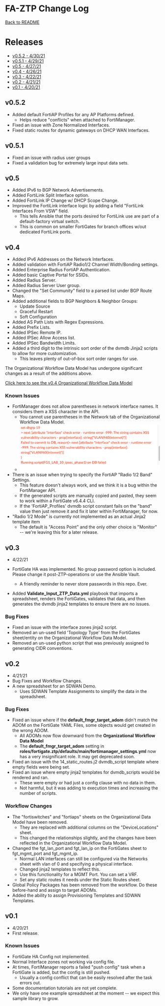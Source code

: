 # FA-ZTP Change Log

[Back to README](README.md#table-of-contents)

# Releases

* [v0.5.2 - 4/30/21](#v052)
* [v0.5.1 - 4/29/21](#v051)
* [v0.5 - 4/27/21](#v05)
* [v0.4 - 4/26/21](#v04)
* [v0.3 - 4/22/21](#v03)
* [v0.2 - 4/21/21](#v02)
* [v0.1 - 4/20/21](#v01)

## v0.5.2

* Added default FortiAP Profiles for any AP Platforms defined. 
  * Helps reduce "conflicts" when attached to FortiManager.
* Fixed an issue with Zone Normalized Interfaces.
* Fixed static routes for dynamic gateways on DHCP WAN Interfaces.

## v0.5.1

* Fixed an issue with radius user groups
* Fixed a validation bug for extremely large input data sets.

## v0.5

* Added IPv6 to BGP Network Advertisements.
* Added FortiLink Split Interface option.
* Added FortiLink IP Change w/ DHCP Scope Change.
* Improved the FortiLink interface logic by adding a field "FortiLink Interfaces From VSW" field.
  * This tells Ansible that the ports desired for FortiLink use are part of a default-factory virtual switch.
  * This is common on smaller FortiGates for branch offices w/out dedicated FortiLink ports.

## v0.4

* Added IPv6 Addresses on the Network Interfaces.
* Added validation with FortiAP Radio1/2 Channel Width/Bonding settings.
* Added Enterprise Radius FortiAP Authentication.
* Added basic Captive Portal for SSIDs.
* Added Radius Server.
* Added Radius Server User group.
* Changed the "Set Community" field to a parsed list under BGP Route Maps.
* Added additional fields to BGP Neighbors & Neighbor Groups:
  * Update Source
  * Graceful Restart
  * Soft Configuration
* Added AS Path Lists with Regex Expressions.
* Added Prefix Lists.
* Added IPSec Remote IP.
* Added IPSec Allow Access list.
* Added IPSec Bandwidth Limits.
* Added a third digit to the intrinsic sort order of the dvmdb Jinja2 scripts to allow for more customization.
  * This leaves plenty of out-of-box sort order ranges for use.

The Organizational Workflow Data Model has undergone significant changes as a result of the additions above.

[Click here to see the v0.4 Organizational Workflow Data Model](docs/images/spreadsheet_data_model_v0.4.png)

### Known Issues

* FortiManager does not allow parentheses in network interface names. It considers them a XSS character in the API.
  * You cannot use parentheses in the Network tab of the Organizational Workflow Data Model.
  * ![](docs/images/known_issues/parens_in_interface_names.png)
* There is an issue when trying to specify the FortiAP "Radio 1/2 Band" Settings.
  * This feature doesn't always work, and we think it is a bug within the FortiManager API. 
  * If the generated scripts are manually copied and pasted, they seem to work within a FortiGate v6.4.4 CLI.
  * If the 'FortiAP_Profiles' dvmdb script constant fails on the "band" value then just remove it and fix it later within
    FortiManager, for now.
* "Radio 1/2 Mode" is currently not implemented as an actual Jinja2 template item
  * The default is "Access Point" and the only other choice is "Monitor" -- we're leaving this for a later release.

## v0.3

* 4/22/21

* FortiGate HA was implemented. No group password option is included. 
  Please change it post-ZTP-operations or use the Ansible Vault.
  * A friendly reminder to never store passwords in this repo. Ever.
* Added **Validate_Input_ZTP_Data.yml** playbook that imports a spreadsheet, renders the FortiGates,
validates that data, and then generates the dvmdb jinja2 templates to ensure there are no issues.
  
### Bug Fixes

* Fixed an issue with the interface zones jinja2 script.
* Removed an un-used field 'Topology Type' from the FortiGates sheet/entity on the Organizational Workflow Data Model.
* Removed an un-used python script that was previously assigned to generating CIDR conventions.

## v0.2

* 4/21/21
* Bug Fixes and Workflow Changes.
* A new spreadsheet for an SDWAN Demo. 
  * Uses SDWAN Template Assignments to simplify the data in the spreadsheet.


### Bug Fixes

* Fixed an issue where if the **default_fmgr_target_adom** didn't match the ADOM on the FortiGate YAML Files,
  some objects would get created in the wrong ADOM. 
  * All ADOMs now flow downward from the **Organizational Workflow Data Model**
  * The **default_fmgr_target_adom**  setting in **roles/fortigate.ztp/defaults/main/fortimanager_settings.yml** 
    now has a very insignificant role. It may get deprecated soon.
* Fixed an issue with the 14_static_routes.j2 dvmdb_script template where empty fields were being set.
* Fixed an issue where empty jinja2 templates for dvmdb_scripts would be rendered and ran.
  * These were empty or had just a config clause with no data in them. 
  * Not harmful, but it was adding to execution times and increasing the number of scripts.


### Workflow Changes

* The "fortiswitches" and "fortiaps" sheets on the Organizational Data Model have been removed.
  * They are replaced with additional columns on the "DeviceLocations" sheet.
  * This changed the relationships slightly, and the changes have been reflected in the Organizational Workflow Data Model.
* Changed the fgt_lan_port and fgt_lan_ip on the FortiGates sheet to fgt_mgmt_port and fgt_mgmt_ip.
  * Normal LAN interfaces can still be configured via the Networks sheet with vlan of 0 and specifying a physical interface.
  * Changed jinja2 templates to reflect this.
  * Use this functionality for a MGMT Port. You can set a VRF.
  * Set any static routes it needs under the Static Routes sheet.
* Global Policy Packages has been removed from the workflow. Do these before-hand and assign to target ADOMs.
* Added the ability to assign Provisioning Templates and SDWAN Templates.


## v0.1

* 4/20/21
* First release.

### Known Issues

* FortiGate HA Config not implemented.
* Normal Interface zones not working via config file.
* At times, FortiManager reports a failed "push config" task when a FortiGate is added, but the config is still pushed.
  * Usually a config conflict that can be easily resolved after the task errors out.
* Some documentation tutorials are not yet complete. 
* We only have one example spreadsheet at the moment -- we expect this sample library to grow.
